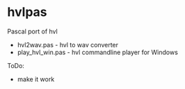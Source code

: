 # hvlpas
Pascal port of hvl
- hvl2wav.pas - hvl to wav converter
- play_hvl_win.pas - hvl commandline player for Windows

ToDo:
- make it work
